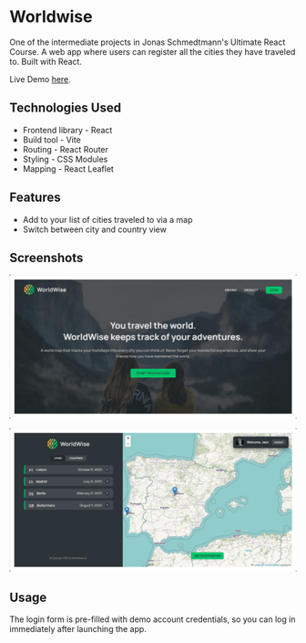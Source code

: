 # Worldwise

One of the intermediate projects in Jonas Schmedtmann's Ultimate React Course. A web app where users can register all the cities they have traveled to. Built with React.

Live Demo [here](https://worldwise-jmgf.netlify.app/).

## Technologies Used

- Frontend library - React
- Build tool - Vite
- Routing - React Router
- Styling - CSS Modules
- Mapping - React Leaflet

## Features

- Add to your list of cities traveled to via a map
- Switch between city and country view

## Screenshots

![Worldwise home page screenshot](./public/screenshots/worldwise-ss-root.png)

![Worldwise app page screenshot](./public/screenshots/worldwise-ss-app.png)

## Usage

The login form is pre-filled with demo account credentials, so you can log in immediately after launching the app.
